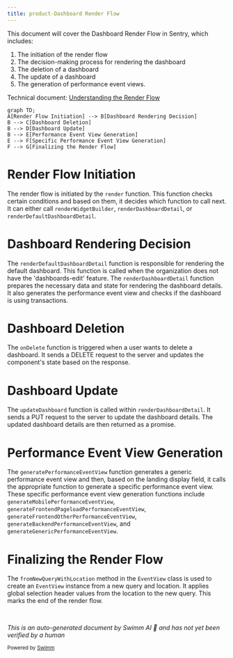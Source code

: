 ```yaml
---
title: product-Dashboard Render Flow
---
```

This document will cover the Dashboard Render Flow in Sentry, which includes:

1. The initiation of the render flow
2. The decision-making process for rendering the dashboard
3. The deletion of a dashboard
4. The update of a dashboard
5. The generation of performance event views.

Technical document: <SwmLink doc-title="Understanding the Render Flow">[Understanding the Render Flow](/.swm/understanding-the-render-flow.1pebikwy.sw.md)</SwmLink>

```mermaid
graph TD;
A[Render Flow Initiation] --> B[Dashboard Rendering Decision]
B --> C[Dashboard Deletion]
B --> D[Dashboard Update]
B --> E[Performance Event View Generation]
E --> F[Specific Performance Event View Generation]
F --> G[Finalizing the Render Flow]
```

# Render Flow Initiation

The render flow is initiated by the `render` function. This function checks certain conditions and based on them, it decides which function to call next. It can either call `renderWidgetBuilder`, `renderDashboardDetail`, or `renderDefaultDashboardDetail`.

# Dashboard Rendering Decision

The `renderDefaultDashboardDetail` function is responsible for rendering the default dashboard. This function is called when the organization does not have the 'dashboards-edit' feature. The `renderDashboardDetail` function prepares the necessary data and state for rendering the dashboard details. It also generates the performance event view and checks if the dashboard is using transactions.

# Dashboard Deletion

The `onDelete` function is triggered when a user wants to delete a dashboard. It sends a DELETE request to the server and updates the component's state based on the response.

# Dashboard Update

The `updateDashboard` function is called within `renderDashboardDetail`. It sends a PUT request to the server to update the dashboard details. The updated dashboard details are then returned as a promise.

# Performance Event View Generation

The `generatePerformanceEventView` function generates a generic performance event view and then, based on the landing display field, it calls the appropriate function to generate a specific performance event view. These specific performance event view generation functions include `generateMobilePerformanceEventView`, `generateFrontendPageloadPerformanceEventView`, `generateFrontendOtherPerformanceEventView`, `generateBackendPerformanceEventView`, and `generateGenericPerformanceEventView`.

# Finalizing the Render Flow

The `fromNewQueryWithLocation` method in the `EventView` class is used to create an `EventView` instance from a new query and location. It applies global selection header values from the location to the new query. This marks the end of the render flow.

&nbsp;

*This is an auto-generated document by Swimm AI 🌊 and has not yet been verified by a human*

<SwmMeta version="3.0.0" repo-id="Z2l0aHViJTNBJTNBc2VudHJ5LWRlbW8lM0ElM0FTd2ltbS1EZW1v" repo-name="sentry-demo" doc-type="product-flows"><sup>Powered by [Swimm](/)</sup></SwmMeta>
